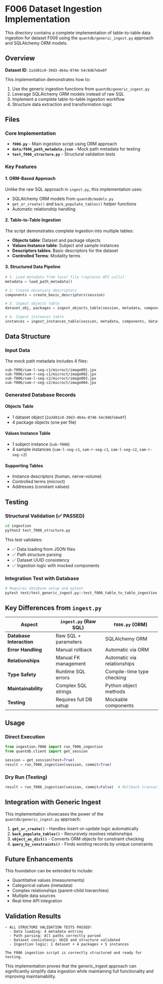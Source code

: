 # F006 Dataset Ingestion Implementation

This directory contains a complete implementation of table-to-table data ingestion for dataset F006 using the `quantdb/generic_ingest.py` approach and SQLAlchemy ORM models.

## Overview

**Dataset ID**: `2a3d01c0-39d3-464a-8746-54c9d67ebe0f`

This implementation demonstrates how to:
1. Use the generic ingestion functions from `quantdb/generic_ingest.py`
2. Leverage SQLAlchemy ORM models instead of raw SQL
3. Implement a complete table-to-table ingestion workflow
4. Structure data extraction and transformation logic

## Files

### Core Implementation
- **`f006.py`** - Main ingestion script using ORM approach
- **`data/f006_path_metadata.json`** - Mock path metadata for testing
- **`test_f006_structure.py`** - Structural validation tests

### Key Features

#### 1. ORM-Based Approach
Unlike the raw SQL approach in `ingest.py`, this implementation uses:
- SQLAlchemy ORM models from `quantdb/models.py`
- `get_or_create()` and `back_populate_tables()` helper functions
- Automatic relationship handling

#### 2. Table-to-Table Ingestion
The script demonstrates complete ingestion into multiple tables:
- **Objects table**: Dataset and package objects
- **Values Instance table**: Subject and sample instances  
- **Descriptors tables**: Basic descriptors for the dataset
- **Controlled Terms**: Modality terms

#### 3. Structured Data Pipeline
```python
# 1. Load metadata from local file (replaces API calls)
metadata = load_path_metadata()

# 2. Create necessary descriptors
components = create_basic_descriptors(session)

# 3. Ingest objects table
dataset_obj, packages = ingest_objects_table(session, metadata, components)

# 4. Ingest instances table  
instances = ingest_instances_table(session, metadata, components, dataset_obj)
```

## Data Structure

### Input Data
The mock path metadata includes 4 files:
```
sub-f006/sam-l-seg-c1/microct/image001.jpx
sub-f006/sam-r-seg-c1/microct/image002.jpx  
sub-f006/sam-l-seg-c2/microct/image003.jpx
sub-f006/sam-r-seg-c2/microct/image004.jpx
```

### Generated Database Records

#### Objects Table
- 1 dataset object (`2a3d01c0-39d3-464a-8746-54c9d67ebe0f`)
- 4 package objects (one per file)

#### Values Instance Table  
- 1 subject instance (`sub-f006`)
- 4 sample instances (`sam-l-seg-c1`, `sam-r-seg-c1`, `sam-l-seg-c2`, `sam-r-seg-c2`)

#### Supporting Tables
- Instance descriptors (human, nerve-volume)
- Controlled terms (microct)
- Addresses (constant values)

## Testing

### Structural Validation (✅ PASSED)
```bash
cd ingestion
python3 test_f006_structure.py
```

This test validates:
- ✅ Data loading from JSON files
- ✅ Path structure parsing  
- ✅ Dataset UUID consistency
- ✅ Ingestion logic with mocked components

### Integration Test with Database
```bash
# Requires database setup and pytest
pytest test/test_generic_ingest.py::test_f006_table_to_table_ingestion -v -s
```

## Key Differences from `ingest.py`

| Aspect | `ingest.py` (Raw SQL) | `f006.py` (ORM) |
|--------|----------------------|-----------------|
| **Database Interaction** | Raw SQL + parameters | SQLAlchemy ORM |
| **Error Handling** | Manual rollback | Automatic via ORM |
| **Relationships** | Manual FK management | Automatic via relationships |
| **Type Safety** | Runtime SQL errors | Compile-time type checking |
| **Maintainability** | Complex SQL strings | Python object methods |
| **Testing** | Requires full DB setup | Mockable components |

## Usage

### Direct Execution
```python
from ingestion.f006 import run_f006_ingestion
from quantdb.client import get_session

session = get_session(test=True)
result = run_f006_ingestion(session, commit=True)
```

### Dry Run (Testing)
```python
result = run_f006_ingestion(session, commit=False)  # Rollback transaction
```

## Integration with Generic Ingest

This implementation showcases the power of the `quantdb/generic_ingest.py` approach:

1. **`get_or_create()`** - Handles insert-or-update logic automatically
2. **`back_populate_tables()`** - Recursively resolves relationships
3. **`object_as_dict()`** - Converts ORM objects for constraint checking
4. **`query_by_constraints()`** - Finds existing records by unique constraints

## Future Enhancements

This foundation can be extended to include:
- Quantitative values (measurements)
- Categorical values (metadata)
- Complex relationships (parent-child hierarchies)
- Multiple data sources
- Real-time API integration

## Validation Results

```
✓ ALL STRUCTURE VALIDATION TESTS PASSED!
  - Data loading: 4 metadata entries
  - Path parsing: All paths correctly parsed
  - Dataset consistency: UUID and structure validated
  - Ingestion logic: 1 dataset + 4 packages + 5 instances

The F006 ingestion script is correctly structured and ready for testing.
```

This implementation proves that the generic_ingest approach can significantly simplify data ingestion while maintaining full functionality and improving maintainability.
